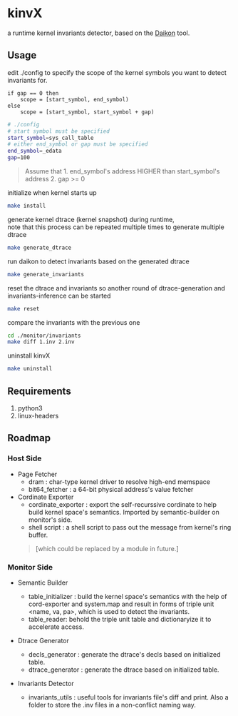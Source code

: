 # kinvX
a runtime kernel invariants detector, based on the [Daikon](https://plse.cs.washington.edu/daikon/) tool. 

## Usage

edit ./config to specify the scope of the kernel symbols you want to detect invariants for.
```
if gap == 0 then
    scope = [start_symbol, end_symbol)
else
    scope = [start_symbol, start_symbol + gap)
```

```bash
# ./config
# start symbol must be specified
start_symbol=sys_call_table 
# either end_symbol or gap must be specified
end_symbol=_edata
gap=100
```
> Assume that 1. end_symbol's address HIGHER than start_symbol's address 2. gap >= 0

initialize when kernel starts up
```bash
make install
```

generate kernel dtrace (kernel snapshot) during runtime,\
note that this process can be repeated multiple times to generate multiple dtrace
```bash
make generate_dtrace
```

run daikon to detect invariants based on the generated dtrace
```bash
make generate_invariants
```

reset the dtrace and invariants so another round of dtrace-generation and invariants-inference can be started
```bash
make reset
``` 

compare the invariants with the previous one
```bash
cd ./monitor/invariants
make diff 1.inv 2.inv
```

uninstall kinvX
```bash
make uninstall
```

## Requirements
1. python3
2. linux-headers


## Roadmap
### Host Side
* Page Fetcher
    * dram : char-type kernel driver to resolve high-end memspace
    * bit64_fetcher : a 64-bit physical address's value fetcher
* Cordinate Exporter
    * cordinate_exporter : export the self-recurssive cordinate to help build kernel space's semantics. Imported by semantic-builder on monitor's side.
    * shell script : a shell script to pass out the message from kernel's ring buffer. 
    > [which could be replaced by a module in future.]
### Monitor Side
* Semantic Builder
    * table_initializer : build the kernel space's semantics with the help of cord-exporter and system.map and result in forms of triple unit <name, va, pa>, which is used to detect the invariants.
    * table_reader: behold the triple unit table and dictionaryize it to accelerate access.
* Dtrace Generator
    * decls_generator : generate the dtrace's decls based on initialized table.
    * dtrace_generator : generate the dtrace based on initialized table.

* Invariants Detector
    * invariants_utils : useful tools for invariants file's diff and print. Also a folder to store the .inv files in a non-conflict naming way.